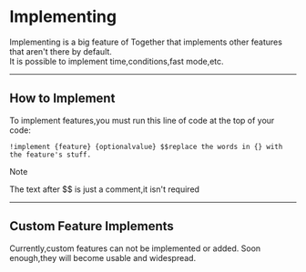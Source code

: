 # Implementing
Implementing is a big feature of Together that implements other features that aren't there by default.\
It is possible to implement time,conditions,fast mode,etc.
******
## How to Implement
To implement features,you must run this line of code at the top of your code:
```together
!implement {feature} {optionalvalue} $$replace the words in {} with the feature's stuff.
```
> [!NOTE]
> The text after $$ is just a comment,it isn't required
******
## Custom Feature Implements
Currently,custom features can not be implemented or added.
Soon enough,they will become usable and widespread.
